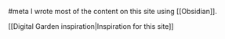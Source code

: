 #meta
I wrote most of the content on this site using [[Obsidian]].


[[Digital Garden inspiration|Inspiration for this site]]